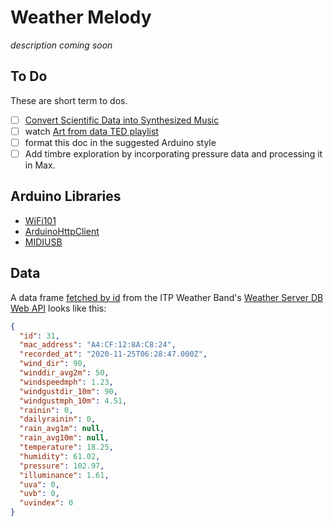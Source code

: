 # Weather Melody
*description coming soon*

## To Do
These are short term to dos.
- [ ] [Convert Scientific Data into Synthesized Music](https://makezine.com/projects/synthesized-music-data/)
- [ ] watch [Art from data TED playlist](https://www.ted.com/playlists/201/art_from_data)
- [ ] format this doc in the suggested Arduino style
- [ ] Add timbre exploration by incorporating pressure data and processing it in Max.

## Arduino Libraries
* [WiFi101](https://www.arduino.cc/en/Reference/WiFi101)
* [ArduinoHttpClient](https://github.com/arduino-libraries/ArduinoHttpClient)
* [MIDIUSB](https://github.com/arduino-libraries/MIDIUSB)

## Data
A data frame [fetched by id](http://weatherband.itp.io:3000/data/id/31) from the ITP Weather Band's [Weather Server DB Web API](https://github.com/ITPNYU/Weather-Band/tree/main/database-api) looks like this:
```JSON
{
  "id": 31,
  "mac_address": "A4:CF:12:8A:C8:24",
  "recorded_at": "2020-11-25T06:28:47.000Z",
  "wind_dir": 90,
  "winddir_avg2m": 50,
  "windspeedmph": 1.23,
  "windgustdir_10m": 90,
  "windgustmph_10m": 4.51,
  "rainin": 0,
  "dailyrainin": 0,
  "rain_avg1m": null,
  "rain_avg10m": null,
  "temperature": 18.25,
  "humidity": 61.02,
  "pressure": 102.97,
  "illuminance": 1.61,
  "uva": 0,
  "uvb": 0,
  "uvindex": 0
}
```

